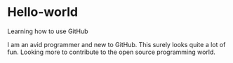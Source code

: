 # Hello-world
Learning how to use GitHub

I am an avid programmer and new to GitHub. This surely looks quite a lot of fun.
Looking more to contribute to the open source programming world.
